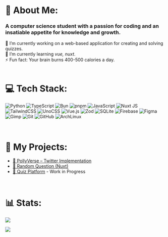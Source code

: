 # 💫 About Me:
<h3 align="Left">A computer science student with a passion for coding and an insatiable appetite for knowledge and growth.</h3>
🔭 I’m currently working on a web-based application for creating and solving quizzes.<br>
🌱 I’m currently learning <i>vue, nuxt</i>.<br>
⚡ Fun fact: Your brain burns 400-500 calories a day.<br><br>

# 💻 Tech Stack:
![Python](https://img.shields.io/badge/python-3670A0?style=for-the-badge&logo=python&logoColor=ffdd54) ![TypeScript](https://img.shields.io/badge/typescript-%23007ACC.svg?style=for-the-badge&logo=typescript&logoColor=white) ![Bun](https://img.shields.io/badge/Bun-%23000000.svg?style=for-the-badge&logo=bun&logoColor=white) ![pnpm](https://img.shields.io/badge/pnpm-yellow?style=for-the-badge&logo=pnpm&logoColor=white) ![JavaScript](https://img.shields.io/badge/javascript-%23323330.svg?style=for-the-badge&logo=javascript&logoColor=%23F7DF1E) ![Nuxt JS](https://img.shields.io/badge/Nuxt-002E3B?style=for-the-badge&logo=nuxt.js&logoColor=#00DC82) ![TailwindCSS](https://img.shields.io/badge/tailwindcss-%2338B2AC.svg?style=for-the-badge&logo=tailwind-css&logoColor=white) ![UnoCSS](https://img.shields.io/badge/unocss-333333.svg?style=for-the-badge&logo=unocss&logoColor=white) ![Vue.js](https://img.shields.io/badge/vue.js-%2335495e.svg?style=for-the-badge&logo=vuedotjs&logoColor=%234FC08D) ![Zod](https://img.shields.io/badge/zod-%233068b7.svg?style=for-the-badge&logo=zod&logoColor=white) ![SQLite](https://img.shields.io/badge/sqlite-%2307405e.svg?style=for-the-badge&logo=sqlite&logoColor=white) ![Firebase](https://img.shields.io/badge/firebase-a08021?style=for-the-badge&logo=firebase&logoColor=ffcd34) ![Figma](https://img.shields.io/badge/figma-%23F24E1E.svg?style=for-the-badge&logo=figma&logoColor=white) ![Gimp](https://img.shields.io/badge/Gimp-657D8B?style=for-the-badge&logo=gimp&logoColor=FFFFFF) ![Git](https://img.shields.io/badge/git-%23F05033.svg?style=for-the-badge&logo=git&logoColor=white) ![GitHub](https://img.shields.io/badge/github-%23121011.svg?style=for-the-badge&logo=github&logoColor=white) ![ArchLinux](https://img.shields.io/badge/Arch_Linux-1793D1?style=for-the-badge&logo=arch-linux&logoColor=white)

<br/>

# 🚀 My Projects:
- [💬 PollyVerse – Twitter Implementation](https://github.com/mateuszhorczak/PollyVerse)  
- [🎲 Random Question (Nuxt)](https://github.com/mateuszhorczak/random-question-nuxt)
- [📌 Quiz Platform](https://github.com/mateuszhorczak/quiz-platform) - Work in Progress

<br/>

# 📊 Stats:
![](https://github-readme-streak-stats.herokuapp.com?user=mateuszhorczak&theme=vue-dark&hide_border=false)

![](https://github-readme-stats.vercel.app/api/wakatime?username=mateuszhorczak&bg_color=273849&title_color=41B883&icon_color=2F855A&text_color=ffffff&custom_title=Weekly%20Coding%20Stats&layout=compact)  
